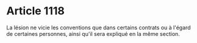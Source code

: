# Article 1118

La lésion ne vicie les conventions que dans certains contrats ou à l'égard de certaines personnes, ainsi qu'il sera expliqué en la même section.
